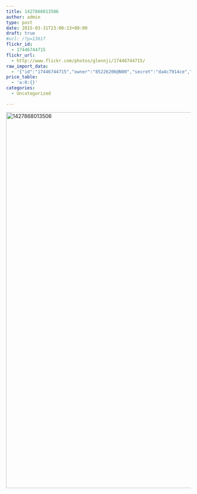 ```yaml
---
title: 1427868013506
author: admin
type: post
date: 2015-03-31T23:00:13+00:00
draft: true
#url: /?p=13617
flickr_id:
  - 17446744715
flickr_url:
  - http://www.flickr.com/photos/glennji/17446744715/
raw_import_data:
  - '{"id":"17446744715","owner":"85226206@N00","secret":"da4c7914ce","server":"5338","farm":6,"title":"1427868013506","ispublic":0,"isfriend":0,"isfamily":0,"description":{"_content":""},"dateupload":"1431157648","lastupdate":"1431157651","datetaken":"2015-03-31 23:00:13","datetakengranularity":0,"datetakenunknown":"1","ownername":"glennji","tags":"","machine_tags":"","originalsecret":"d54178cf4b","originalformat":"jpg","latitude":0,"longitude":0,"accuracy":0,"context":0,"media":"photo","media_status":"ready","url_o":"https://farm6.staticflickr.com/5338/17446744715_d54178cf4b_o.jpg","height_o":"1845","width_o":"1080"}'
price_table:
  - 'a:0:{}'
categories:
  - Uncategorized

---
```

<p class="flickr-image">
  <a href="http://www.flickr.com/photos/glennji/17446744715/" class="flickr-link"><img src="/wp-content/uploads/2015/04/17446744715_d54178cf4b_o-599x1024.jpg" width="599" height="1024" alt="1427868013506" class="keyring-img" /></a>
</p>
